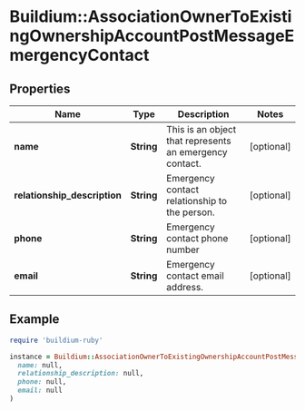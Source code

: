 # Buildium::AssociationOwnerToExistingOwnershipAccountPostMessageEmergencyContact

## Properties

| Name | Type | Description | Notes |
| ---- | ---- | ----------- | ----- |
| **name** | **String** | This is an object that represents an emergency contact. | [optional] |
| **relationship_description** | **String** | Emergency contact relationship to the person. | [optional] |
| **phone** | **String** | Emergency contact phone number | [optional] |
| **email** | **String** | Emergency contact email address. | [optional] |

## Example

```ruby
require 'buildium-ruby'

instance = Buildium::AssociationOwnerToExistingOwnershipAccountPostMessageEmergencyContact.new(
  name: null,
  relationship_description: null,
  phone: null,
  email: null
)
```

